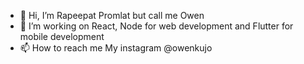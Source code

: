 - 👋 Hi, I’m Rapeepat Promlat but call me Owen
- 🌱 I’m working on React, Node for web development and Flutter for mobile development
- 📫 How to reach me My instagram @owenkujo

<!---
OwenKujo/OwenKujo is a ✨ special ✨ repository because its `README.md` (this file) appears on your GitHub profile.
You can click the Preview link to take a look at your changes.
--->
